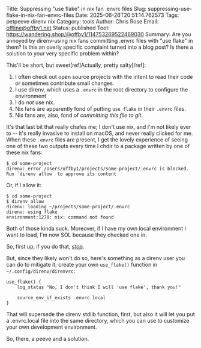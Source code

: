 Title: Suppressing "use flake" in nix fan .envrc files
Slug: suppressing-use-flake-in-nix-fan-envrc-files
Date: 2025-06-26T20:51:14.762573
Tags: petpeeve direnv nix
Category: tools
Author: Chris Rose
Email: offline@offby1.net
Status: published
Toot: https://wandering.shop/@offby1/114753269522469030
Summary: Are you annoyed by direnv-using nix fans committing .envrc files with "use flake" in them? Is this an overly specific complaint turned into a blog post? Is there a solution to your very specific problem within? 

This'll be short, but sweet[ref]Actually, pretty salty[/ref]:

1. I often check out open source projects with the intent to read their code or sometimes contribute small changes.
2. I use direnv, which uses a `.envrc` in the root directory to configure the environment
3. I do _not_ use nix.
4. Nix fans are apparently fond of putting `use flake` in their `.envrc` files.
5. Nix fans are, also, fond of _committing this file to git_.

It's that last bit that really chafes me; I don't use nix, and I'm not likely ever to -- it's really invasive to install on macOS, and never really clicked for me. When these `.envrc` files are present, I get the lovely experience of seeing one of these two outputs every time I chdir to a package written by one of these nix fans:

```shellsession
$ cd some-project
direnv: error /Users/offby1/projects/some-project/.envrc is blocked. Run `direnv allow` to approve its content
```

Or, if I allow it:

```shellsession
$ cd some-project
$ direnv allow
direnv: loading ~/projects/some-project/.envrc
direnv: using flake
environment:1270: nix: command not found
```

Both of those kinda suck. Moreover, if I have my own local environment I want to load, I'm now SOL because they checked one in.

So, first up, if you do that, [*stop*](https://wandering.shop/@offby1/114753269522469030).

But, since they likely won't do so, here's something as a direnv user you can do to mitigate it; create your own `use_flake()` function in `~/.config/direnv/direnvrc`:

```shell
use_flake() {
    log_status "No, I don't think I will 'use flake', thank you!"
    
    source_env_if_exists .envrc.local
}
```

That will supersede the direnv stdlib function, first, but also it will let you put a .envrc.local file into the same directory, which you can use to customize your own development environment.

So, there, a peeve and a solution.
